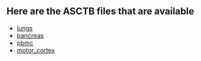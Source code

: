 ## Here are the ASCTB files that are available

- [lungs](lungs.csv)
- [pancreas](pancreas.csv)
- [pbmc](pbmc.csv)
- [motor_cortex](motor_cortex.csv)
